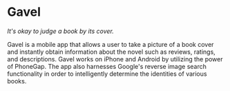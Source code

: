 # Gavel
*It's okay to judge a book by its cover.*

Gavel is a mobile app that allows a user to take a picture of a book cover and instantly obtain information about the novel such as reviews, ratings, and descriptions. Gavel works on iPhone and Android by utilizing the power of PhoneGap. The app also harnesses Google's reverse image search functionality in order to intelligently determine the identities of various books.
